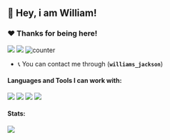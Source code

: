 ## :wave: Hey, i am William!

### :heart:️ Thanks for being here!
[<img src="https://img.shields.io/discord/865319695850405888?color=5865F2&style=for-the-badge&label=Discord" />](https://discord.gg/xhCvBY8nnb)
[<img src="https://img.shields.io/badge/twitter-%231DA1F2.svg?&style=for-the-badge&logo=twitter&logoColor=white" />](https://discord.gg/xhCvBY8nnb) 
![counter](https://komarev.com/ghpvc/?username=TheMaestro0&style=flat-square)
- :telephone_receiver: You can contact me through (**`williams_jackson`**)

#### Languages and Tools I can work with:
<a><img src="https://img.shields.io/badge/-Nodejs-43853?logo=Node.js&logoColor=white"></a>
<img src="https://img.shields.io/badge/-NPM-CB3837?logo=npm&logoColor=white">
<img src="https://img.shields.io/badge/-HTML5-E34F26?logo=html5&logoColor=white">
<img src="https://img.shields.io/badge/-MongoDB-13aa52?logo=mongodb&logoColor=white">

#### Stats:
<img src="https://github-readme-stats.vercel.app/api?username=JacksonWell&show_icons=true&hide_border=true&theme=algolia&icon_color=#ee6c4d">
